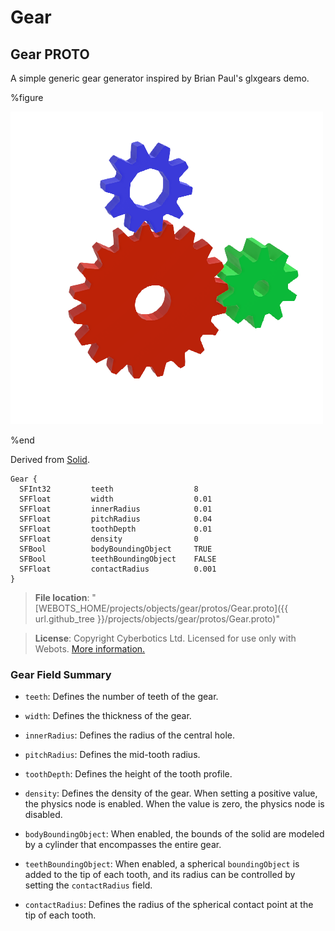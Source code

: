 # Gear

## Gear PROTO

A simple generic gear generator inspired by Brian Paul's glxgears demo.

%figure

![Gear](images/objects/gear/Gear/model.png)

%end

Derived from [Solid](../reference/solid.md).

```
Gear {
  SFInt32         teeth                  8
  SFFloat         width                  0.01
  SFFloat         innerRadius            0.01
  SFFloat         pitchRadius            0.04
  SFFloat         toothDepth             0.01
  SFFloat         density                0
  SFBool          bodyBoundingObject     TRUE
  SFBool          teethBoundingObject    FALSE
  SFFloat         contactRadius          0.001
}
```

> **File location**: "[WEBOTS\_HOME/projects/objects/gear/protos/Gear.proto]({{ url.github_tree }}/projects/objects/gear/protos/Gear.proto)"

> **License**: Copyright Cyberbotics Ltd. Licensed for use only with Webots.
[More information.](https://cyberbotics.com/webots_assets_license)

### Gear Field Summary

- `teeth`: Defines the number of teeth of the gear.

- `width`: Defines the thickness of the gear.

- `innerRadius`: Defines the radius of the central hole.

- `pitchRadius`: Defines the mid-tooth radius.

- `toothDepth`: Defines the height of the tooth profile.

- `density`: Defines the density of the gear. When setting a positive value, the physics node is enabled. When the value is zero,
the physics node is disabled.

- `bodyBoundingObject`: When enabled, the bounds of the solid are modeled by a cylinder that encompasses the entire gear.

- `teethBoundingObject`: When enabled, a spherical `boundingObject` is added to the tip of each tooth, and its radius can be
controlled by setting the `contactRadius` field.

- `contactRadius`: Defines the radius of the spherical contact point at the tip of each tooth.
